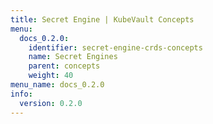 ```yaml
---
title: Secret Engine | KubeVault Concepts
menu:
  docs_0.2.0:
    identifier: secret-engine-crds-concepts
    name: Secret Engines
    parent: concepts
    weight: 40
menu_name: docs_0.2.0
info:
  version: 0.2.0
---
```



